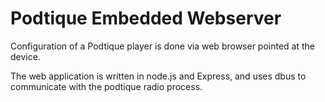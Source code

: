 # Podtique Embedded Webserver

Configuration of a Podtique player is done via web browser pointed at the device.

The web application is written in node.js and Express, and uses dbus to communicate with the podtique radio process.

